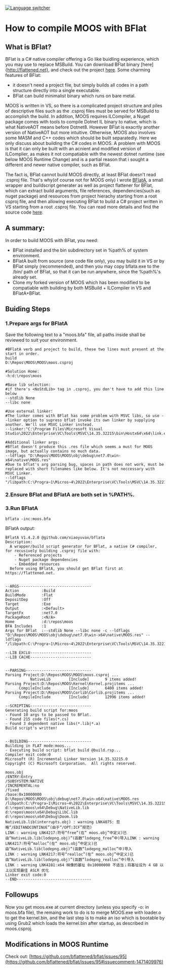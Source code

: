 [![Language switcher](https://img.shields.io/badge/Language%20%2F%20%E8%AF%AD%E8%A8%80-Chinese%20%2F%20%E4%B8%AD%E6%96%87-blue)](https://github.com/xiaoyuvax/MOOS/edit/master/MOOS.bflat.CN.md)

# How to compile MOOS with BFlat

## What is BFlat?
BFlat is a C# native compiler offering a Go like buidling experience, which you may use to replace MSBuild. You can download BFlat binary [here]{http://flattened.net}, and check out the project [here](https://github.com/bflattened/bflat). 
Some charming features of BFlat: 
- it doesn't need a project file, but simply builds all codes in a path structure directly into a single executable.
- BFlat can build minimalist binary which runs on bare metal.


MOOS is written in VS, so there is a complicated project structure and piles of descriptive files such as the .csproj files must be served for MSBuild to accomplish the build. In addition, MOOS requires ILCompiler, a Nuget package comes with tools to compile Dotnet IL binary to native, which is what NativeAOT means before Dotnet8. However BFlat is exacrtly another version of NativeAOT but more intuitive.
Otherwise, MOOS also involves some MASM and C++ codes which should be built separatedly. Here we only discuss about building the C# codes in MOOS.
A problem with MOOS is that it can only be built with an acnient and modified version of ILComplier, as makes it not compatiable with the newest dotnet runtime (see below MOOS Runtime Change) and is a partial reason that i sought a different and newer native compiler, such as BFlat.

The fact is, BFlat cannot build MOOS directly, at least BFlat doesn't read .csproj file. That's why(of course not for MOOS only) I wrote [BFlatA](https://github.com/xiaoyuvax/bflata), a small wrapper and buildscript generater as well as project flattener for BFlat, which can extract build arguments, file references, dependencies(such as nuget package) and resources from project hierachy starting from a root csproj file, and then allowing executing BFlat to build a C# project written in VS starting from a root .csproj file. You can read more details and find the source code [here](https://github.com/xiaoyuvax/bflata).

## A summary:
In order to build MOOS with BFlat, you need:
- BFlat installed and the bin subdirectory set in %path% of system environment.
- BFlatA built from source (one code file only), you may build it in VS or by BFlat simply (recommended), and then you may copy bflata.exe to the /bin/ path of BFlat, so that it can be run anywhere, since the %path%'s already set.
- Clone my forked version of MOOS which has been modified to be compatiable with building by both MSBuild + ILCompiler in VS and BFlatA+BFlat.

## Buiding Steps
### 1.Prepare args for BFlatA
Save the following text to a "moos.bfa" file, all paths inside shall be reviewed to suit your environment.

	#BFlatA verb and project to build, these two lines must present at the start in order.
	build
	D:\Repos\MOOS\MOOS\moos.csproj

	#Solution Home:
	-h:d:\repos\moos 

	#Base lib selection:
	#if there's <NoStdLib> tag in .csproj, you don't have to add this line below
	--stdlib None
	--libc none

	#Use external linker:
	#The linker comes with BFlat has some problem with MSVC libs, so use --linker option to supress bflat invoke its own linker by supplying another. We'll use MSVC Linker instead.
	--linker:"C:\Program Files\Microsoft Visual Studio\2022\Enterprise\VC\Tools\MSVC\14.35.32215\bin\Hostx64\x64\link.exe"

	#Additional linker args:
	#Bflat doesn't produce this .res file which seems a must for MOOS image, but actually contains no much data.
	--ldflags "D:\Repos\MOOS\MOOS\obj\debug\net7.0\win-x64\native\MOOS.res"
	#Due to bflat's arg parsing bug, spaces in path does not work, must be replaced with short filenames like below. It's not neccessary with MSVC Linker.
	--ldflags "/libpath:C:\Progra~1\Micros~4\2022\Enterprise\VC\Tools\MSVC\14.35.32215\lib\x64"

### 2.Ensure BFlat and BFlatA are both set in %PATH%.
### 3.Run BFlatA 

    bflata -inc:moos.bfa

BFlatA output:

	BFlatA V1.4.2.0 @github.com/xiaoyuvax/bflata
	Description:
	  A wrapper/build script generator for BFlat, a native C# compiler, for recusively building .csproj file with:
	    - Referenced projects
	    - Nuget package dependencies
	    - Embedded resources
	  Before using BFlatA, you should get BFlat first at https://flattened.net.


	--ARGS--------------------------------
	Action          :Build
	BuildMode       :Flat
	DepositDep      :Off
	Target          :Exe
	Output          :<Default>
	TargetFx        :net7.0
	PackageRoot     :<N/A>
	Home            :d:\repos\moos
	BFA Includes    :1
	Args for BFlat  :--stdlib None --libc none -c --ldflags "D:\Repos\MOOS\MOOS\obj\debug\net7.0\win-x64\native\MOOS.res" --ldflags "/libpath:C:\Progra~1\Micros~4\2022\Enterprise\VC\Tools\MSVC\14.35.32215\lib\x64"

	--LIB EXCLU---------------------------
	--LIB CACHE---------------------------


	--PARSING-----------------------------
	Parsing Project:D:\Repos\MOOS\MOOS\moos.csproj ...
		       NativeLib        [Include]       9 items added!
	Parsing Project:D:\Repos\MOOS\Kernel\Kernel.projitems ...
		  CompileInclude        [Include]       6400 items added!
	Parsing Project:D:\Repos\MOOS\Corlib\Corlib.projitems ...
		  CompileInclude        [Include]       12996 items added!

	--SCRIPTING---------------------------
	Generating build script for:moos
	- Found 10 args to be passed to BFlat.
	- Found 215 code files(*.cs)
	- Found 3 dependent native libs(*.lib|*.a)
	Build script's written!


	--BUILDING----------------------------
	Building in FLAT mode:moos...
	- Executing build script: bflat build @build.rsp...
	Compiler exit code:0
	Microsoft (R) Incremental Linker Version 14.35.32215.0
	Copyright (C) Microsoft Corporation.  All rights reserved.

	moos.obj
	/ENTRY:Entry
	/SUBSYSTEM:NATIVE
	/INCREMENTAL:no
	/fixed
	/base:0x10000000
	D:\Repos\MOOS\MOOS\obj\debug\net7.0\win-x64\native\MOOS.res
	/libpath:C:\Progra~1\Micros~4\2022\Enterprise\VC\Tools\MSVC\14.35.32215\lib\x64
	d:\repos\moos\x64\Debug\NativeLib.lib
	d:\repos\moos\x64\Debug\LibC.lib
	d:\repos\moos\x64\Debug\Doom.lib
	NativeLib.lib(interrupts.obj) : warning LNK4075: 忽略“/EDITANDCONTINUE”(由于“/OPT:ICF”规范)
	LINK : warning LNK4217:符号“free”(在“ moos.obj”中定义)已由“NativeLib.lib(lodepng.obj)”(函数“lodepng_free”中)导入LINK : warning LNK4217:符号“malloc”(在“ moos.obj”中定义)已由“NativeLib.lib(lodepng.obj)”(函数“lodepng_malloc”中)导入
	LINK : warning LNK4217:符号“realloc”(在“ moos.obj”中定义)已由“NativeLib.lib(lodepng.obj)”(函数“lodepng_realloc”中)导入
	LINK : warning LNK4281:x64 映像的基址 0x10000000 不适当；将基址设为 4 GB 以上以实现最佳 ASLR 优化
	Linker exit code:0
	--END---------------------------------

## Followups
Now you get moos.exe at current directory (unless you specify -o:<output file> in moos.bfa file), the remaing work to do is to merge MOOS.exe with loader.o to get the kernel.bin, and the last step is to make an iso which is bootable by using Grub2 which loads the kernel.bin after startup, as described in moos.csproj.

## Modifications in MOOS Runtime

Check out:
[https://github.com/bflattened/bflat/issues/95](https://github.com/bflattened/bflat/issues/95#issuecomment-1471409976)





